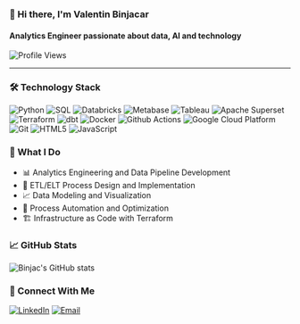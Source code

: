 ### 👋 Hi there, I'm Valentin Binjacar
#### Analytics Engineer passionate about data, AI and technology

![Profile Views](https://komarev.com/ghpvc/?username=binjac&color=fb4362)

---

### 🛠 Technology Stack

<p>
  <img alt="Python" src="https://img.shields.io/badge/-Python-3776AB?style=flat-square&logo=python&logoColor=white" />
  <img alt="SQL" src="https://img.shields.io/badge/-SQL-4479A1?style=flat-square&logo=postgresql&logoColor=white" />
  <img alt="Databricks" src="https://img.shields.io/badge/-Databricks-FF3621?style=flat-square&logo=databricks&logoColor=white" />
  <img alt="Metabase" src="https://img.shields.io/badge/-Metabase-509EE3?style=flat-square&logo=metabase&logoColor=white" />
  <img alt="Tableau" src="https://img.shields.io/badge/-Tableau-E97627?style=flat-square&logo=tableau&logoColor=white" />
  <img alt="Apache Superset" src="https://img.shields.io/badge/-Superset-00A699?style=flat-square&logo=apache&logoColor=white" />
  <img alt="Terraform" src="https://img.shields.io/badge/-Terraform-7B42BC?style=flat-square&logo=terraform&logoColor=white" />
  <img alt="dbt" src="https://img.shields.io/badge/-dbt-FF694B?style=flat-square&logo=dbt&logoColor=white" />
  <img alt="Docker" src="https://img.shields.io/badge/-Docker-46a2f1?style=flat-square&logo=docker&logoColor=white" />
  <img alt="Github Actions" src="https://img.shields.io/badge/-Github_Actions-2088FF?style=flat-square&logo=github-actions&logoColor=white" />
  <img alt="Google Cloud Platform" src="https://img.shields.io/badge/-Google_Cloud_Platform-1a73e8?style=flat-square&logo=google-cloud&logoColor=white" />
  <img alt="Git" src="https://img.shields.io/badge/-Git-F05032?style=flat-square&logo=git&logoColor=white" />
  <img alt="HTML5" src="https://img.shields.io/badge/-HTML5-E34F26?style=flat-square&logo=html5&logoColor=white" />
  <img alt="JavaScript" src="https://img.shields.io/badge/-JavaScript-F7DF1E?style=flat-square&logo=javascript&logoColor=black" />
</p>

### 🎯 What I Do

- 📊 Analytics Engineering and Data Pipeline Development
- 🔄 ETL/ELT Process Design and Implementation
- 📈 Data Modeling and Visualization
- 🤖 Process Automation and Optimization
- 🏗️ Infrastructure as Code with Terraform

### 📈 GitHub Stats

![Binjac's GitHub stats](https://github-readme-stats.vercel.app/api?username=binjac&hide_border=true&show_icons=true&bg_color=151515&title_color=fb4362&icon_color=fb4362&text_bold=false&text_color=9e9e9e)

### 🤝 Connect With Me

[![LinkedIn](https://img.shields.io/badge/-LinkedIn-0077B5?style=flat-square&logo=linkedin&logoColor=white)](https://www.linkedin.com/in/valentin-binjacar/)
[![Email](https://img.shields.io/badge/-Email-D14836?style=flat-square&logo=gmail&logoColor=white)](mailto:valbinjacar@gmail.com)
